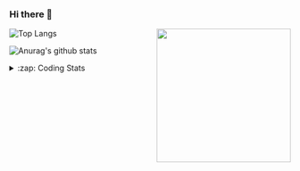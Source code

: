 ### Hi there 👋

<!--
**tao8687/tao8687** is a ✨ _special_ ✨ repository because its `README.md` (this file) appears on your GitHub profile.

Here are some ideas to get you started:

- 🔭 I’m currently working on ...
- 🌱 I’m currently learning ...
- 👯 I’m looking to collaborate on ...
- 🤔 I’m looking for help with ...
- 💬 Ask me about ...
- 📫 How to reach me: ...
- 😄 Pronouns: ...
- ⚡ Fun fact: ...
-->

<img align='right' src="https://media.giphy.com/media/M9gbBd9nbDrOTu1Mqx/giphy.gif" width="240">

  
![Top Langs](https://github-readme-stats.vercel.app/api/top-langs/?username=tao8687&layout=compact&title_color=23238E&text_color=A67D3D)

![Anurag's github stats](https://github-readme-stats.vercel.app/api?username=tao8687&show_icons=true&&text_color=A67D3D&title_color=23238E&show_icons=false&count_private=true&hide=stars)

<details>
  <summary>:zap: Coding Stats</summary>
  <br>
    
<!--START_SECTION:waka-->

```txt
From: 18 April 2025 - To: 25 April 2025

C++                2 hrs 29 mins   █████████▒░░░░░░░░░░░░░░░   37.89 %
Markdown           1 hr 19 mins    █████░░░░░░░░░░░░░░░░░░░░   20.02 %
C                  57 mins         ███▓░░░░░░░░░░░░░░░░░░░░░   14.50 %
XML                46 mins         ███░░░░░░░░░░░░░░░░░░░░░░   11.86 %
CMake              32 mins         ██░░░░░░░░░░░░░░░░░░░░░░░   08.33 %
```

<!--END_SECTION:waka-->
</details>
